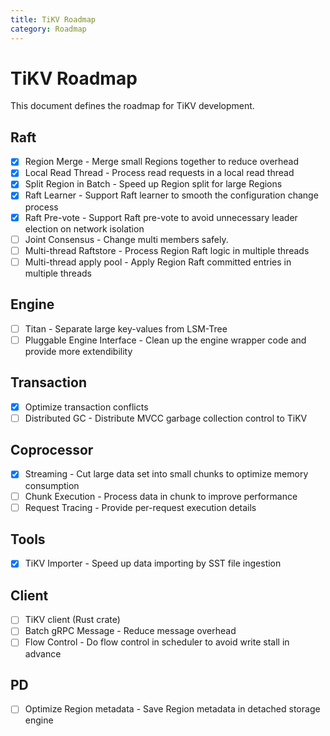 ```yaml
---
title: TiKV Roadmap
category: Roadmap
---
```


# TiKV Roadmap

This document defines the roadmap for TiKV development.

## Raft
- [x] Region Merge - Merge small Regions together to reduce overhead
- [x] Local Read Thread - Process read requests in a local read thread
- [x] Split Region in Batch - Speed up Region split for large Regions
- [x] Raft Learner - Support Raft learner to smooth the configuration change process
- [x] Raft Pre-vote - Support Raft pre-vote to avoid unnecessary leader election on network isolation
- [ ] Joint Consensus - Change multi members safely.
- [ ] Multi-thread Raftstore - Process Region Raft logic in multiple threads
- [ ] Multi-thread apply pool - Apply Region Raft committed entries in multiple threads

## Engine
- [ ] Titan - Separate large key-values from LSM-Tree
- [ ] Pluggable Engine Interface - Clean up the engine wrapper code and provide more extendibility

## Transaction
- [x] Optimize transaction conflicts
- [ ] Distributed GC - Distribute MVCC garbage collection control to TiKV

## Coprocessor
- [x] Streaming - Cut large data set into small chunks to optimize memory consumption
- [ ] Chunk Execution - Process data in chunk to improve performance
- [ ] Request Tracing - Provide per-request execution details

## Tools
- [x] TiKV Importer - Speed up data importing by SST file ingestion

## Client
- [ ] TiKV client (Rust crate)
- [ ] Batch gRPC Message - Reduce message overhead
- [ ] Flow Control - Do flow control in scheduler to avoid write stall in advance

## PD
- [ ] Optimize Region metadata - Save Region metadata in detached storage engine
